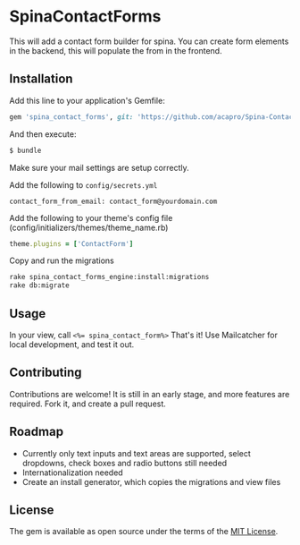 # SpinaContactForms
This will add a contact form builder for spina. You can create form elements in the backend, this will populate the from in the frontend.

## Installation
Add this line to your application's Gemfile:

```ruby
gem 'spina_contact_forms', git: 'https://github.com/acapro/Spina-Contact-Forms'
```

And then execute:
```bash
$ bundle
```

Make sure your mail settings are setup correctly.

Add the following to `config/secrets.yml`
```
contact_form_from_email: contact_form@yourdomain.com
```

Add the following to your theme's config file (config/initializers/themes/theme_name.rb)
```ruby
theme.plugins = ['ContactForm']
```

Copy and run the migrations
```bash
rake spina_contact_forms_engine:install:migrations
rake db:migrate
```

## Usage
In your view, call `<%= spina_contact_form%>`
That's it! Use Mailcatcher for local development, and test it out.

## Contributing
Contributions are welcome! It is still in an early stage, and more features are required. Fork it, and create a pull request.

## Roadmap
* Currently only text inputs and text areas are supported, select dropdowns, check boxes and radio buttons still needed
* Internationalization needed
* Create an install generator, which copies the migrations and view files

## License
The gem is available as open source under the terms of the [MIT License](http://opensource.org/licenses/MIT).
